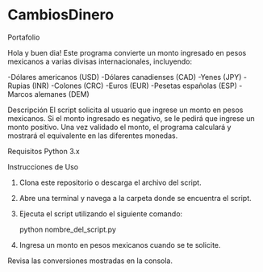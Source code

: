 # CambiosDinero
Portafolio

Hola y buen dia!
Este programa convierte un monto ingresado en pesos mexicanos a varias divisas internacionales, incluyendo:

-Dólares americanos (USD)
-Dólares canadienses (CAD)
-Yenes (JPY)
-Rupias (INR)
-Colones (CRC)
-Euros (EUR)
-Pesetas españolas (ESP)
-Marcos alemanes (DEM)

Descripción
El script solicita al usuario que ingrese un monto en pesos mexicanos. Si el monto ingresado es negativo, se le pedirá que ingrese un monto positivo. Una vez validado el monto, el programa calculará y mostrará el equivalente en las diferentes monedas.

Requisitos
Python 3.x

Instrucciones de Uso
1. Clona este repositorio o descarga el archivo del script.

2. Abre una terminal y navega a la carpeta donde se encuentra el script.

3. Ejecuta el script utilizando el siguiente comando:

      python nombre_del_script.py

4. Ingresa un monto en pesos mexicanos cuando se te solicite.

Revisa las conversiones mostradas en la consola.
